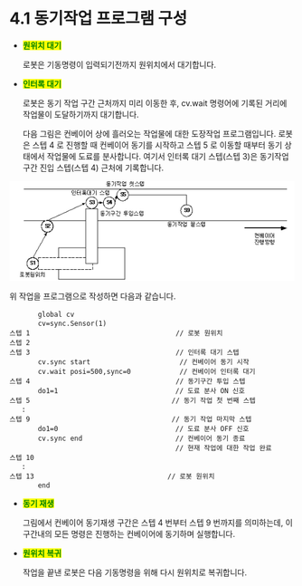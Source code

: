 # 4.1 동기작업 프로그램 구성

*   <mark style="color:green;">**원위치 대기**</mark>

    로봇은 기동명령이 입력되기전까지 원위치에서 대기합니다.


*   <mark style="color:green;">**인터록 대기**</mark>

    로봇은 동기 작업 구간 근처까지 미리 이동한 후, cv.wait 명령어에 기록된 거리에 작업물이 도달하기까지 대기합니다.



    다음 그림은 컨베이어 상에 흘러오는 작업물에 대한 도장작업 프로그램입니다. 로봇은 스텝 4 로 진행할 때 컨베이어 동기를 시작하고 스텝 5 로 이동할 때부터 동기 상태에서 작업물에 도료를 분사합니다. 여기서 인터록 대기 스텝(스텝 3)은 동기작업 구간 진입 스텝(스텝 4) 근처에 기록합니다.

![](<../_assets/image_1.png>)

위 작업을 프로그램으로 작성하면 다음과 같습니다.

```
       global cv
       cv=sync.Sensor(1)
스텝 1                                    // 로봇 원위치
스텝 2
스텝 3                                    // 인터록 대기 스텝
       cv.sync start                      // 컨베이어 동기 시작
       cv.wait posi=500,sync=0            // 컨베이어 인터록 대기
스텝 4                                    // 동기구간 투입 스텝
       do1=1                             // 도료 분사 ON 신호
스텝 5                                   // 동기 작업 첫 번째 스텝
   : 
스텝 9                                   // 동기 작업 마지막 스텝
       do1=0                             // 도료 분사 OFF 신호
       cv.sync end                       // 컨베이어 동기 종료
                                         // 현재 작업에 대한 작업 완료
스텝 10
   : 
스텝 13                                 // 로봇 원위치
       end
```

*   <mark style="color:green;">**동기 재생**</mark>

    그림에서 컨베이어 동기재생 구간은 스텝 4 번부터 스텝 9 번까지를 의미하는데, 이 구간내의 모든 명령은 진행하는 컨베이어에 동기하며 실행합니다.


*   <mark style="color:green;">**원위치 복귀**</mark>

    작업을 끝낸 로봇은 다음 기동명령을 위해 다시 원위치로 복귀합니다.
